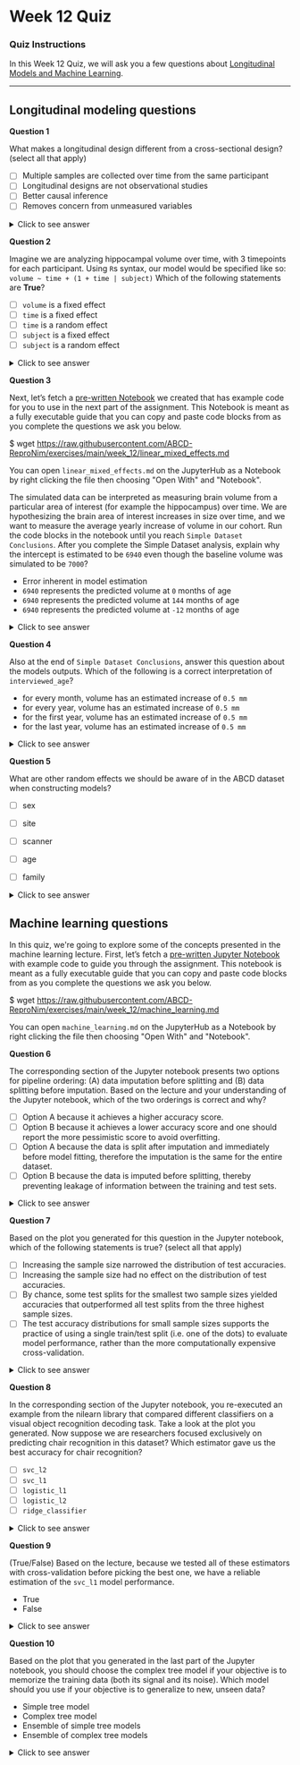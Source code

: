 # Week 12 Quiz

### Quiz Instructions

In this Week 12 Quiz, we will ask you a few questions about [Longitudinal Models
and Machine Learning](https://abcd-repronim.github.io/materials/week-12/).

***

## Longitudinal modeling questions

**Question 1**

What makes a longitudinal design different from a cross-sectional design?
(select all that apply)

- [ ] Multiple samples are collected over time from the same participant
- [ ] Longitudinal designs are not observational studies
- [ ] Better causal inference
- [ ] Removes concern from unmeasured variables

<details>
<summary>Click to see answer</summary>

- [x] Multiple samples are collected over time from the same participant
  - Cross sectional designs only collect samples at one time point.
- [ ] Longitudinal designs are not observational studies
  - There is no inherit intervention in longitudinal studies making them observational as well.
- [x] Better causal inference
  - ["Longitudinal data have the ability to establish temporal precedence, thus improving
    causal inference over cross-sectional studies because observations of an outcome at a
    prior time point may be controlled."](https://www.sciencedirect.com/science/article/pii/S1878929317300300)    
- [ ] Removes concern from unmeasured variables
  - ["As with cross-sectional data, longitudinal data can suffer from unmeasured third variables that confound causality"](https://www.sciencedirect.com/science/article/pii/S1878929317300300)


***

</details>

**Question 2**

Imagine we are analyzing hippocampal volume over time, with 3 timepoints
for each participant. Using `R`s syntax, our model would be specified like so:
`volume ~ time + (1 + time | subject)`
Which of the following statements are **True**?

- [ ] `volume` is a fixed effect
- [ ] `time` is a fixed effect
- [ ] `time` is a random effect
- [ ] `subject` is a fixed effect
- [ ] `subject` is a random effect

<details>
<summary>Click to see answer</summary>

- [ ] `volume` is a fixed effect
  - `volume` is the dependent/outcome variable.
- [x] `time` is a fixed effect
  - The main effect of `time` is being estimated.
- [x] `time` is a random effect
  - `subjects` are given random slopes meaning the variance in their growth
    over `time` is being estimated. 
- [ ] `subject` is a fixed effect
  - `subject` does not appear in the fixed effect portion of the equation.
- [x] `subject` is a random effect
  - `subject` is the grouping variable for which we have multiple observations
    over time.

***

</details>

**Question 3**

Next, let’s fetch a [pre-written Notebook](https://github.com/ABCD-ReproNim/exercises/blob/main/week_12/linear_mixed_effects.md) we created that has example code for you to use in the next part of the assignment. This Notebook is meant as a fully executable guide that you can copy and paste code blocks from as you complete the questions we ask you below. 

$ wget https://raw.githubusercontent.com/ABCD-ReproNim/exercises/main/week_12/linear_mixed_effects.md

You can open `linear_mixed_effects.md` on the JupyterHub as a Notebook by right clicking the file then choosing "Open With" and "Notebook".

The simulated data can be interpreted as measuring brain volume from a particular area of interest (for example the hippocampus) over time.
We are hypothesizing the brain area of interest increases in size over time, and we want to measure the average yearly increase of volume in our cohort.
Run the code blocks in the notebook until you reach `Simple Dataset Conclusions`.
After you complete the Simple Dataset analysis, explain why the intercept
is estimated to be `6940` even though the baseline volume was simulated to be `7000`?

- Error inherent in model estimation
- `6940` represents the predicted volume at `0` months of age
- `6940` represents the predicted volume at `144` months of age
- `6940` represents the predicted volume at `-12` months of age

<details>
<summary>Click to see answer</summary>

`6940` represents the predicted volume at `0` months of age

We should think about the meaning of our intercepts and whether they make sense to
us.
It may make more sense if the intercept was 9 or 10 years old since that would represent
the earliest observed data in our dataset.
Extrapolating to 0 years old does not make much sense because we did not measure anyone
at 0 years old, and it may be implausible to assume a linear model from 0 -10 years old.

***

</details>

**Question 4**

Also at the end of `Simple Dataset Conclusions`, answer this question
about the models outputs.
Which of the following is a correct interpretation of `interviewed_age`?

- for every month, volume has an estimated increase of `0.5 mm`
- for every year, volume has an estimated increase of `0.5 mm`
- for the first year, volume has an estimated increase of `0.5 mm`
- for the last year, volume has an estimated increase of `0.5 mm`

<details>
<summary>Click to see answer</summary>

- for every month, volume has an estimated increase of `0.5 mm`

`interview_age` is represented in months meaning the parameter
represents monthly change.
The simulation, however, represents the change in years, so
a `6 mm` yearly change becomes a `0.5 mm` monthly change (`6 / 12 = 0.5`).

***

</details>

**Question 5**

What are other random effects we should be aware of in the ABCD dataset
when constructing models?

- [ ] sex
- [ ] site
- [ ] scanner
- [ ] age
- [ ] family



<details>
<summary>Click to see answer</summary>

- [ ] sex
- [x] site
- [x] scanner
- [ ] age
- [x] family

***

</details>

## Machine learning questions

In this quiz, we're going to explore some of the concepts presented in the machine learning lecture. First, let’s fetch a [pre-written Jupyter Notebook](https://github.com/ABCD-ReproNim/exercises/blob/main/week_12/machine_learning.md) with example code to guide you through the assignment. This notebook is meant as a fully executable guide that you can copy and paste code blocks from as you complete the questions we ask you below.

$ wget https://raw.githubusercontent.com/ABCD-ReproNim/exercises/main/week_12/machine_learning.md

You can open `machine_learning.md` on the JupyterHub as a Notebook by right clicking the file then choosing "Open With" and "Notebook".

**Question 6**

The corresponding section of the Jupyter notebook presents two options for pipeline ordering: (A) data imputation before splitting and (B) data splitting before imputation. Based on the lecture and your understanding of the Jupyter notebook, which of the two orderings is correct and why?

- [ ] Option A because it achieves a higher accuracy score.
- [ ] Option B because it achieves a lower accuracy score and one should report the more pessimistic score to avoid overfitting.
- [ ] Option A because the data is split after imputation and immediately before model fitting, therefore the imputation is the same for the entire dataset.
- [ ] Option B because the data is imputed before splitting, thereby preventing leakage of information between the training and test sets.

<details>
<summary>Click to see answer</summary>

- [ ] Option A because it achieves a higher accuracy score.
  - The downstream model performance is not a factor in determining the correct order.
- [ ] Option B because it achieves a lower accuracy score and one should report the more pessimistic score to avoid overfitting.
  - It makes sense that the accuracy for option A is higher since the imputed values in the test set have "seen" information from the training set. However, this has more to do with the concept of leakage, not overfitting. Moreover, the choice of option B would be correct even if it resulted in improved accuracy. In fact, if you experiment with different random seeds, you may indeed find one for which option B improves model performance.
- [ ] Option A because the data is split after imputation and immediately before model fitting, therefore the imputation is the same for the entire dataset.
  - This option allows leakage of information between the train and test sets. The imputed values in the test set have "seen" information from the training set.
- [x] Option B because the data is imputed before splitting, thereby preventing leakage of information between the training and test sets.
  - This is the correct answer. Think of the imputation strategy as part of the model. It should be validated along with the `SVC` estimator.

***

</details>

**Question 7**

Based on the plot you generated for this question in the Jupyter notebook, which of the following statements is true?
(select all that apply)

- [ ] Increasing the sample size narrowed the distribution of test accuracies.
- [ ] Increasing the sample size had no effect on the distribution of test accuracies.
- [ ] By chance, some test splits for the smallest two sample sizes yielded accuracies that outperformed all test splits from the three highest sample sizes.
- [ ] The test accuracy distributions for small sample sizes supports the practice of using a single train/test split (i.e. one of the dots) to evaluate model performance, rather than the more computationally expensive cross-validation.

<details>
<summary>Click to see answer</summary>

- [x] Increasing the sample size narrowed the distribution of test accuracies.
  - Correct. As also noted in the lecture, large sample sizes yield tighter distributions of test error.
- [ ] Increasing the sample size had no effect on the distribution of test accuracies.
  - Incorrect. See above.
- [x] By chance, some test splits for the smallest two sample sizes yielded accuracies that outperformed all test splits from the three highest sample sizes.
  - This is a direct consequence of the points above. With wider test error distributions for small sample sizes, by chance, some test splits will yield dramatically better results from the tails of the wider distributions.
- [ ] The test accuracy distributions for small sample sizes supports the practice of using a single train/test split (i.e. one of the dots) to evaluate model performance, rather than the more computationally expensive cross-validation.
  - Quite the opposite. Because of the point directly above, it is crucial to evaluate model performance on more than just a single train/test split.

***

</details>

**Question 8**

In the corresponding section of the Jupyter notebook, you re-executed an example from the nilearn library that compared different classifiers on a visual object recognition decoding task. Take a look at the plot you generated. Now suppose we are researchers focused exclusively on predicting chair recognition in this dataset? Which estimator
gave us the best accuracy for chair recognition?

- [ ] `svc_l2`
- [ ] `svc_l1`
- [ ] `logistic_l1`
- [ ] `logistic_l2`
- [ ] `ridge_classifier`

<details>
<summary>Click to see answer</summary>

`svc_l1` gave the best performance. However, qualify this result with your understanding of test error distributions from the previous
question.

***

</details>

**Question 9**

(True/False) Based on the lecture, because we tested all of these estimators with cross-validation before picking the best one, we have a reliable estimation of the `svc_l1` model performance.

- True
- False

<details>
<summary>Click to see answer</summary>

- False. We used test set results (through cross-validation) to select the best model, thereby fitting the "model-choice" parameter to the test sets. Not that we've used all of our data, how then should we test that model choice?

***

</details>

**Question 10**

Based on the plot that you generated in the last part of the Jupyter notebook, you should choose the complex tree model if your objective is to memorize the training data (both its signal and its noise). Which model should you use if your objective is to generalize to new, unseen data?

- Simple tree model
- Complex tree model
- Ensemble of simple tree models
- Ensemble of complex tree models

<details>
<summary>Click to see answer</summary>

- The simple tree ensemble generalizes to unseen data better than both the complex and simple individual decision trees. The example notebook does not test a complex tree ensemble, but you should try it out. How does an ensemble of complex trees compare to the ensemble of simple trees?

```python
regr_4 = AdaBoostRegressor(DecisionTreeRegressor(max_depth=15), n_estimators=300, random_state=rng)
```

***

</details>
